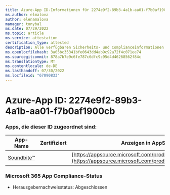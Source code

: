 ```yaml
---
title: Azure-App ID-Informationen für 2274e9f2-89b3-4a1b-aa01-f7b0af1900cb
ms.author: elmalova
author: elenamalova
manager: tonybal
ms.date: 07/29/2022
ms.topic: article
ms.service: attestation
certification_type: attested
description: Alle verfügbaren Sicherheits- und Complianceinformationen für 2274e9f2-89b3-4a1b-aa01-f7b0af1900cb.
ms.openlocfilehash: 3a05bc35341bfe0643dd4ab9c92a72f4c071ee74
ms.sourcegitcommit: 878a7b7e9c6fe787c6dfc9c95d4d46268562f84c
ms.translationtype: MT
ms.contentlocale: de-DE
ms.lasthandoff: 07/30/2022
ms.locfileid: "67090833"
---
```

# <a name="azure-app-id-2274e9f2-89b3-4a1b-aa01-f7b0af1900cb"></a>Azure-App ID: 2274e9f2-89b3-4a1b-aa01-f7b0af1900cb


### <a name="apps-associated-with-this-id"></a>Apps, die dieser ID zugeordnet sind:
| **App-Name** | **Zertifiziert** | **Anzeigen in AppSource** |
|--------------|---------------|-----------------------|
| [Soundbite&#8482;](../forward/WA200004384.md) |  | [https://appsource.microsoft.com/product/office/WA200004384](https://appsource.microsoft.com/product/office/WA200004384) |

### <a name="microsoft-365-app-compliance-status"></a>Microsoft 365 App Compliance-Status
- Herausgebernachweisstatus: Abgeschlossen
